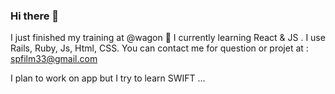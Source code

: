 ### Hi there  👋

I just finished my training at @wagon 🏁
I currently learning React & JS .
I use Rails, Ruby, Js, Html, CSS.
You can contact me for question or projet at : spfilm33@gmail.com

I plan to work on app but I try to learn SWIFT ...
